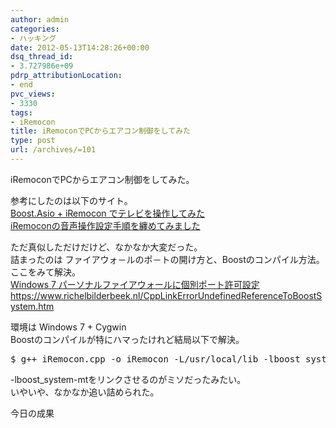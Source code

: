 ```yaml
---
author: admin
categories:
- ハッキング
date: 2012-05-13T14:28:26+00:00
dsq_thread_id:
- 3.727986e+09
pdrp_attributionLocation:
- end
pvc_views:
- 3330
tags:
- iRemocon
title: iRemoconでPCからエアコン制御をしてみた
type: post
url: /archives/=101
---
```


iRemoconでPCからエアコン制御をしてみた。

参考にしたのは以下のサイト。  
[Boost.Asio + iRemocon でテレビを操作してみた][1]  
[iRemoconの音声操作設定手順を纏めてみました][2]

ただ真似しただけだけど、なかなか大変だった。  
詰まったのは ファイアウォ－ルのポ－トの開け方と、Boostのコンパイル方法。  
ここをみて解決。  
[Windows 7 パーソナルファイアウォールに個別ポート許可設定][3]  
<https://www.richelbilderbeek.nl/CppLinkErrorUndefinedReferenceToBoostSystem.htm>

環境は Windows 7 + Cygwin  
Boostのコンパイルが特にハマったけれど結局以下で解決。

<pre>$ g++ iRemocon.cpp -o iRemocon -L/usr/local/lib -lboost_system-mt</pre>

-lboost_system-mtをリンクさせるのがミソだったみたい。  
いやいや、なかなか追い詰められた。

今日の成果

<div style="padding-bottom: 0px; margin: 0px; padding-left: 0px; padding-right: 0px; display: inline; float: none; padding-top: 0px" id="scid:5737277B-5D6D-4f48-ABFC-DD9C333F4C5D:13a41302-3706-41ba-8ac1-bae8037dbf96" class="wlWriterEditableSmartContent">
  <div>
  </div>
</div>

<div style="padding-bottom: 0px; margin: 0px; padding-left: 0px; padding-right: 0px; display: inline; float: none; padding-top: 0px" id="scid:5737277B-5D6D-4f48-ABFC-DD9C333F4C5D:70a092aa-3127-4f07-a49a-26dfe7452cc3" class="wlWriterEditableSmartContent">
  <div>
  </div>
</div>

 [1]: https://d.hatena.ne.jp/hecomi/20120109/1326112105
 [2]: https://zigsow.jp/portal/own_item_detail/181910/
 [3]: https://www.akakagemaru.info/port/windows7fwport.html